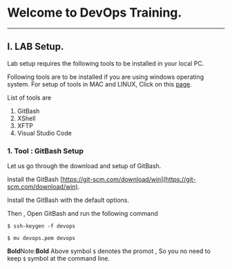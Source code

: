 # Welcome to DevOps Training.

----------------------------------------------------------------------------------------

## I. LAB Setup.
Lab setup requires the following tools to be installed in your local PC. 

Following tools are to be installed if you are using windows operating system. For setup of tools in MAC and LINUX, Click on this [page](http://google.com).

List of tools are 

1. GitBash
2. XShell
3. XFTP
4. Visual Studio Code

### 1. Tool : GitBash Setup

Let us go through the download and setup of GitBash.

Install the GitBash [https://git-scm.com/download/win](https://git-scm.com/download/win).

Install the GitBash with the default options.

Then , Open GitBash and run the following command 

`$ ssh-keygen -f devops` 

`$ mv devops.pem devops`

**Bold**Note:**Bold** Above symbol `$` denotes the promot , So you no need to keep `$` symbol at the command line.
